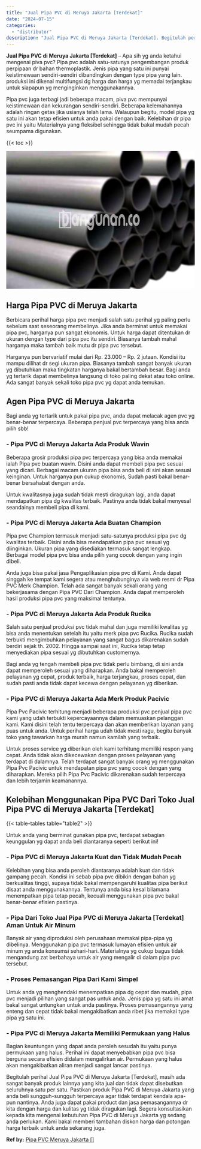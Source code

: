 ```yaml
---
title: "Jual Pipa PVC di Meruya Jakarta [Terdekat]"
date: "2024-07-15"
categories: 
  - "distributor"
description: "Jual Pipa PVC di Meruya Jakarta [Terdekat]. Begitulah perihal Jual Pipa PVC di Meruya Jakarta [Terdekat], masih ada sangat banyak produk lainnya yang kita..."
---
```


**Jual Pipa PVC di Meruya Jakarta \[Terdekat\]** – Apa sih yg anda ketahui mengenai piva pvc? Pipa pvc adalah satu-satunya pengembangan produk perpipaan dr bahan thermoplastik. Jenis pipa yang satu ini punyai keistimewaan sendiri-sendiri dibandingkan dengan type pipa yang lain. produksi ini dikenal multifungsi dg harga dan harga yg memadai terjangkau untuk siapapun yg menginginkan menggunakannya.

Pipa pvc juga terbagi jadi beberapa macam, piva pvc mempunyai keistimewaan dan kekurangan sendiri-sendiri. Beberapa kelemahannya adalah ringan getas jika usianya telah lama. Walaupun begitu, model pipa yg satu ini akan tetap efisien untuk anda pakai dengan baik. Kelebihan dr pipa pvc ini yaitu Materialnya yang fleksibel sehingga tidak bakal mudah pecah seumpama digunakan.

{{< toc >}}

![Jual Pipa PVC di Meruya Jakarta [Terdekat]](/images/jaul-pipa-pvc-39.png)

## Harga Pipa PVC di Meruya Jakarta

Berbicara perihal harga pipa pvc menjadi salah satu perihal yg paling perlu sebelum saat seseorang membelinya. Jika anda berminat untuk memakai pipa pvc, harganya pun sangat ekonomis. Untuk harga dapat ditentukan dr ukuran dengan type dari pipa pvc itu sendiri. Biasanya tambah mahal harganya maka tambah baik mutu dr pipa pvc tersebut.

Harganya pun bervariatif mulai dari Rp. 23.000 – Rp. 2 jutaan. Kondisi itu mampu dilihat dr segi ukuran pipa. Biasanya tambah sangat banyak ukuran yg dibutuhkan maka tingkatan harganya bakal bertambah besar. Bagi anda yg tertarik dapat membelinya langsung di toko paling dekat atau toko online. Ada sangat banyak sekali toko pipa pvc yg dapat anda temukan.

## Agen Pipa PVC di Meruya Jakarta

Bagi anda yg tertarik untuk pakai pipa pvc, anda dapat melacak agen pvc yg benar-benar terpercaya. Beberapa penjual pvc terpercaya yang bisa anda pilih sbb!

### \- Pipa PVC di Meruya Jakarta Ada Produk Wavin

Beberapa grosir produksi pipa pvc terpercaya yang bisa anda memakai ialah Pipa pvc buatan wavin. Disini anda dapat membeli pipa pvc sesuai yang dicari. Berbagai macam ukuran pipa bisa anda beli di sini akan sesuai keinginan. Untuk harganya pun cukup ekonomis, Sudah pasti bakal benar-benar bersahabat dengan anda.

Untuk kwalitasnya juga sudah tidak mesti diragukan lagi, anda dapat mendapatkan pipa dg kwalitas terbaik. Pastinya anda tidak bakal menyesal seandainya membeli pipa di kami.

### \- Pipa PVC di Meruya Jakarta Ada Buatan Champion

Pipa pvc Champion termasuk menjadi satu-satunya produksi pipa pvc dg kwalitas terbaik. Disini anda bisa mendapatkan pipa pvc sesuai yg diinginkan. Ukuran pipa yang disediakan termasuk sangat lengkap. Berbagai model pipa pvc bisa anda pilih yang cocok dengan yang ingin dibeli.

Anda juga bisa pakai jasa Pengaplikasian pipa pvc di Kami. Anda dapat singgah ke tempat kami segera atau menghubunginya via web resmi dr Pipa PVC Merk Champion. Telah ada sangat banyak sekali orang yang bekerjasama dengan Pipa PVC Dari Champion. Anda dapat memperoleh hasil produksi pipa pvc yang maksimal tentunya.

### \- Pipa PVC di Meruya Jakarta Ada Produk Rucika

Salah satu penjual produksi pvc tidak mahal dan juga memiliki kwalitas yg bisa anda menentukan setelah itu yaitu merk pipa pvc Rucika. Rucika sudah terbukti mengimbuhkan pelayanan yang sangat bagus dikarenakan sudah berdiri sejak th. 2002. Hingga sampai saat ini, Rucika tetap tetap menyediakan pipa sesuai yg dibutuhkan customernya.

Bagi anda yg tengah membeli pipa pvc tidak perlu bimbang, di sini anda dapat memperoleh sesuai yang diharapkan. Anda bakal memperoleh pelayanan yg cepat, produk terbaik, harga terjangkau, proses cepat, dan sudah pasti anda tidak dapat kecewa dengan pelayanan yg diberikan.

### \- Pipa PVC di Meruya Jakarta Ada Merk Produk Pacivic

Pipa Pvc Pacivic terhitung menjadi beberapa produksi pvc penjual pipa pvc kami yang udah terbukti kepercayaannya dalam memuaskan pelanggan kami. Kami disini telah tentu terpercaya dan akan memberikan layanan yang puas untuk anda. Untuk perihal harga udah tidak mesti ragu, begitu banyak toko yang tawarkan harga murah namun kamilah yang terbaik.

Untuk proses service yg diberikan oleh kami terhitung memiliki respon yang cepat. Anda tidak akan dikecewakan dengan proses pelayanan yang terdapat di dalamnya. Telah terdapat sangat banyak orang yg menggunakan Pipa Pvc Pacivic untuk mendapatan pipa pvc yang cocok dengan yang diharapkan. Mereka pilih Pipa Pvc Pacivic dikarenakan sudah terpercaya dan lebih terjamin keamanannya.

## Kelebihan Menggunakan Pipa PVC Dari Toko Jual Pipa PVC di Meruya Jakarta \[Terdekat\]

{{< table-tables table="table2" >}}

Untuk anda yang berminat gunakan pipa pvc, terdapat sebagian keunggulan yg dapat anda beli diantaranya seperti berikut ini!

### \- Pipa PVC di Meruya Jakarta Kuat dan Tidak Mudah Pecah

Kelebihan yang bisa anda peroleh diantaranya adalah kuat dan tidak gampang pecah. Kondisi ini sebab pipa pvc dibikin dengan bahan yg berkualitas tinggi, supaya tidak bakal mempengaruhi kualitas pipa berikut disaat anda menggunakannya. Tentunya anda bisa kesal bilamana menempatkan pipa tetap pecah, kecuali menggunakan pipa pvc bakal benar-benar efisien pastinya.

### \- Pipa Dari Toko Jual Pipa PVC di Meruya Jakarta \[Terdekat\] Aman Untuk Air Minum

Banyak air yang diproduksi oleh perusahaan memakai pipa-pipa yg dibelinya. Menggunakan pipa pvc termasuk lumayan efisien untuk air minum yg anda konsumsi sehari-hari. Materialnya yg cukup bagus tidak mengandung zat berbahaya untuk air yang mengalir di dalam pipa pvc tersebut.

### \- Proses Pemasangan Pipa Dari Kami Simpel

Untuk anda yg menghendaki menempatkan pipa dg cepat dan mudah, pipa pvc menjadi pilihan yang sangat pas untuk anda. Jenis pipa yg satu ini amat bakal sangat untungkan untuk anda pastinya. Proses pemasangannya yang enteng dan cepat tidak bakal mengakibatkan anda ribet jika memakai type pipa yg satu ini.

### \- Pipa PVC di Meruya Jakarta Memiliki Permukaan yang Halus

Bagian keuntungan yang dapat anda peroleh sesudah itu yaitu punya permukaan yang halus. Perihal ini dapat menyebabkan pipa pvc bisa berguna secara efisien didalam mengalirkan air. Permukaan yang halus akan mengakibatkan aliran menjadi sangat lancar pastinya.

Begitulah perihal Jual Pipa PVC di Meruya Jakarta \[Terdekat\], masih ada sangat banyak produk lainnya yang kita jual dan tidak dapat disebutkan seluruhnya satu per satu. Pastikan produk Pipa PVC di Meruya Jakarta yang anda beli sungguh-sungguh terpercaya agar tidak terdapat kendala apa-pun nantinya. Anda juga dapat pakai product dan jasa pemasangannya dr kita dengan harga dan kulitas yg tidak diragukan lagi. Segera konsultasikan kepada kita mengenai kebutuhan Pipa PVC di Meruya Jakarta yg sedang anda perlukan. Kami bakal memberi tambahan diskon harga dan potongan harga terbaik untuk anda sekarang juga.

**Ref by:** [Pipa PVC Meruya Jakarta []](https://id.wikipedia.org/wiki/Pipa)
